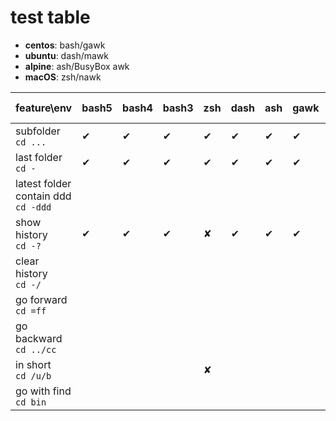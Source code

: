 # test table

- **centos**: bash/gawk
- **ubuntu**: dash/mawk
- **alpine**: ash/BusyBox awk
- **macOS**: zsh/nawk

| feature\env | bash5 |bash4|bash3|zsh| dash  |ash|  gawk| mawk | BusyBox awk | nawk |
|---|---|---|---|---|---|---|---|---|---|---|
|subfolder<br>`cd ...`|✔|✔|✔|✔|✔|✔|✔|✔|✔|✔|
|last folder<br>`cd -`|✔|✔|✔|✔|✔|✔|✔|✔|✔|✔|
|latest folder contain ddd<br>`cd -ddd`||
| show history<br>`cd -?`|✔|✔|✔|✘|✔|✔|✔|✔|✔|✔|
| clear history<br>`cd -/`|||||
| go forward<br>`cd =ff` ||
|go backward<br>`cd ../cc`||
|in short<br>`cd /u/b`||||✘|
|go with find<br>`cd bin`||
